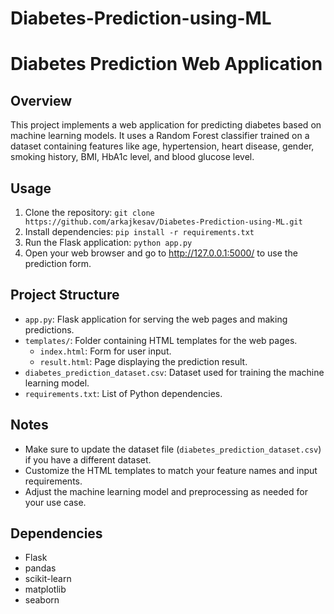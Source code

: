 # Diabetes-Prediction-using-ML
# Diabetes Prediction Web Application

## Overview
This project implements a web application for predicting diabetes based on machine learning models. It uses a Random Forest classifier trained on a dataset containing features like age, hypertension, heart disease, gender, smoking history, BMI, HbA1c level, and blood glucose level.

## Usage
1. Clone the repository: `git clone https://github.com/arkajkesav/Diabetes-Prediction-using-ML.git`
2. Install dependencies: `pip install -r requirements.txt`
3. Run the Flask application: `python app.py`
4. Open your web browser and go to http://127.0.0.1:5000/ to use the prediction form.

## Project Structure
- `app.py`: Flask application for serving the web pages and making predictions.
- `templates/`: Folder containing HTML templates for the web pages.
    - `index.html`: Form for user input.
    - `result.html`: Page displaying the prediction result.
- `diabetes_prediction_dataset.csv`: Dataset used for training the machine learning model.
- `requirements.txt`: List of Python dependencies.

## Notes
- Make sure to update the dataset file (`diabetes_prediction_dataset.csv`) if you have a different dataset.
- Customize the HTML templates to match your feature names and input requirements.
- Adjust the machine learning model and preprocessing as needed for your use case.

## Dependencies
- Flask
- pandas
- scikit-learn
- matplotlib
- seaborn

